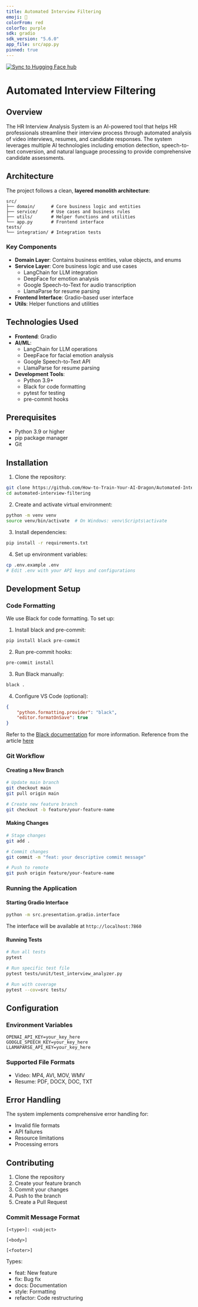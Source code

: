 ```yaml
---
title: Automated Interview Filtering
emoji: 🐉
colorFrom: red
colorTo: purple
sdk: gradio
sdk_version: "5.6.0"
app_file: src/app.py
pinned: true
---
```


[![Sync to Hugging Face hub](https://github.com/How-to-Train-Your-AI-Dragon/Automated-Interview-Filtering/actions/workflows/main.yml/badge.svg)](https://github.com/How-to-Train-Your-AI-Dragon/Automated-Interview-Filtering/actions/workflows/main.yml)

# Automated Interview Filtering

## Overview
The HR Interview Analysis System is an AI-powered tool that helps HR professionals streamline their interview process through automated analysis of video interviews, resumes, and candidate responses. The system leverages multiple AI technologies including emotion detection, speech-to-text conversion, and natural language processing to provide comprehensive candidate assessments.

## Architecture
The project follows a clean, **layered monolith architecture**:

```
src/
├── domain/      # Core business logic and entities
├── service/     # Use cases and business rules
├── utils/       # Helper functions and utilities
└── app.py       # Frontend interface
tests/
└── integration/ # Integration tests
```

### Key Components
- **Domain Layer**: Contains business entities, value objects, and enums
- **Service Layer**: Core business logic and use cases
    - LangChain for LLM integration
    - DeepFace for emotion analysis
    - Google Speech-to-Text for audio transcription
    - LlamaParse for resume parsing
- **Frontend Interface**: Gradio-based user interface
- **Utils**: Helper functions and utilities

## Technologies Used
- **Frontend**: Gradio
- **AI/ML**:
    - LangChain for LLM operations
    - DeepFace for facial emotion analysis
    - Google Speech-to-Text API
    - LlamaParse for resume parsing
- **Development Tools**:
    - Python 3.9+
    - Black for code formatting
    - pytest for testing
    - pre-commit hooks

## Prerequisites
- Python 3.9 or higher
- pip package manager
- Git

## Installation

1. Clone the repository:
```bash
git clone https://github.com/How-to-Train-Your-AI-Dragon/Automated-Interview-Filtering.git
cd automated-interview-filtering
```

2. Create and activate virtual environment:
```bash
python -m venv venv
source venv/bin/activate  # On Windows: venv\Scripts\activate
```

3. Install dependencies:
```bash
pip install -r requirements.txt
```

4. Set up environment variables:
```bash
cp .env.example .env
# Edit .env with your API keys and configurations
```

## Development Setup

### Code Formatting
We use Black for code formatting. To set up:

1. Install black and pre-commit:
```bash
pip install black pre-commit
```

2. Run pre-commit hooks:
```bash
pre-commit install
```

3. Run Black manually:
```bash
black .
```

4. Configure VS Code (optional):
```json
{
    "python.formatting.provider": "black",
    "editor.formatOnSave": true
}
```

Refer to the [Black documentation](https://black.readthedocs.io/en/stable/) for more information. Reference from the article [here](https://dev.to/emmo00/how-to-setup-black-and-pre-commit-in-python-for-auto-text-formatting-on-commit-4kka)

### Git Workflow

#### Creating a New Branch
```bash
# Update main branch
git checkout main
git pull origin main

# Create new feature branch
git checkout -b feature/your-feature-name
```

#### Making Changes
```bash
# Stage changes
git add .

# Commit changes
git commit -m "feat: your descriptive commit message"

# Push to remote
git push origin feature/your-feature-name
```

### Running the Application

#### Starting Gradio Interface
```bash
python -m src.presentation.gradio.interface
```
The interface will be available at `http://localhost:7860`

#### Running Tests
```bash
# Run all tests
pytest

# Run specific test file
pytest tests/unit/test_interview_analyzer.py

# Run with coverage
pytest --cov=src tests/
```

## Configuration

### Environment Variables
```env
OPENAI_API_KEY=your_key_here
GOOGLE_SPEECH_KEY=your_key_here
LLAMAPARSE_API_KEY=your_key_here
```

### Supported File Formats
- Video: MP4, AVI, MOV, WMV
- Resume: PDF, DOCX, DOC, TXT

## Error Handling
The system implements comprehensive error handling for:
- Invalid file formats
- API failures
- Resource limitations
- Processing errors

## Contributing
1. Clone the repository
2. Create your feature branch
3. Commit your changes
4. Push to the branch
5. Create a Pull Request

### Commit Message Format
```
[<type>]: <subject>

[<body>]

[<footer>]
```
Types:
- feat: New feature
- fix: Bug fix
- docs: Documentation
- style: Formatting
- refactor: Code restructuring


